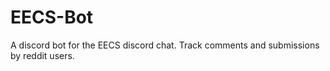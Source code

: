 # EECS-Bot
A discord bot for the EECS discord chat. Track comments and submissions by reddit users.
